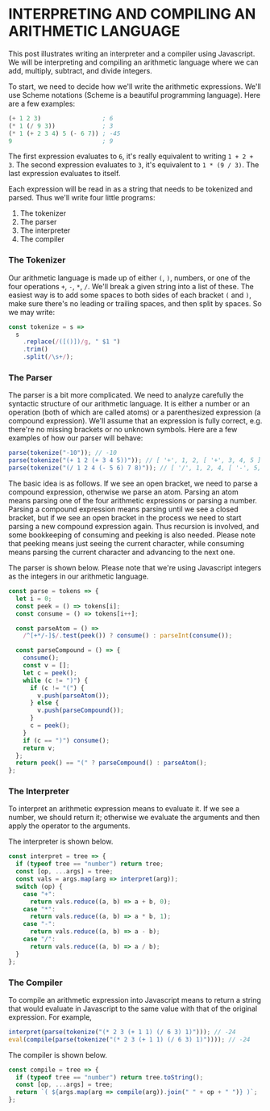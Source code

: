 # INTERPRETING AND COMPILING AN ARITHMETIC LANGUAGE

This post illustrates writing an interpreter and a compiler using
Javascript. We will be interpreting and compiling an arithmetic
language where we can add, multiply, subtract, and divide
integers.

To start, we need to decide how we'll write the arithmetic expressions.
We'll use Scheme notations (Scheme is a beautiful programming language).
Here are a few examples:

```scheme
(+ 1 2 3)                 ; 6
(* 1 (/ 9 3))             ; 3
(* 1 (+ 2 3 4) 5 (- 6 7)) ; -45
9                         ; 9
```

The first expression evaluates to `6`, it's really equivalent
to writing `1 + 2 + 3`. The second expression evaluates to
`3`, it's equivalent to `1 * (9 / 3)`. The last expression
evaluates to itself.

Each expression will be read in as a string that needs to be
tokenized and parsed. Thus we'll write four little programs:

1. The tokenizer
2. The parser
3. The interpreter
4. The compiler

### The Tokenizer

Our arithmetic language is made up of either `(`, `)`, numbers, or
one of the four operations `+`, `-`, `*`, `/`. We'll break a given
string into a list of these. The easiest way is to add some spaces
to both sides of each bracket `(` and `)`, make sure there's no
leading or trailing spaces, and then split by spaces. So we may
write:

```javascript
const tokenize = s =>
  s
    .replace(/([()])/g, " $1 ")
    .trim()
    .split(/\s+/);
```

### The Parser

The parser is a bit more complicated. We need to analyze carefully
the syntactic structure of our arithmetic language. It is either a
number or an operation (both of which are called atoms) or a
parenthesized expression (a compound expression).
We'll assume that an expression is fully correct, e.g. there're no
missing brackets or no unknown
symbols. Here are a few examples of how our parser will behave:

```javascript
parse(tokenize("-10")); // -10
parse(tokenize("(+ 1 2 (+ 3 4 5))")); // [ '+', 1, 2, [ '+', 3, 4, 5 ] ]
parse(tokenize("(/ 1 2 4 (- 5 6) 7 8)")); // [ '/', 1, 2, 4, [ '-', 5, 6 ], 7, 8 ]
```

The basic idea is as follows. If we see an open bracket, we need to parse
a compound expression, otherwise we parse an atom. Parsing an atom means
parsing one of the four arithmetic expressions or parsing a number.
Parsing a compound expression means parsing until we see a closed bracket, but
if we see an open bracket in the process we need to start parsing a new
compound expression again. Thus recursion is involved, and some bookkeeping
of consuming and peeking is also needed. Please note that peeking means
just seeing the current character, while consuming means parsing the current
character and advancing to the next one.

The parser is shown below. Please note that we're using Javascript integers as
the integers in our arithmetic language.

```javascript
const parse = tokens => {
  let i = 0;
  const peek = () => tokens[i];
  const consume = () => tokens[i++];

  const parseAtom = () =>
    /^[+*/-]$/.test(peek()) ? consume() : parseInt(consume());

  const parseCompound = () => {
    consume();
    const v = [];
    let c = peek();
    while (c != ")") {
      if (c != "(") {
        v.push(parseAtom());
      } else {
        v.push(parseCompound());
      }
      c = peek();
    }
    if (c == ")") consume();
    return v;
  };
  return peek() == "(" ? parseCompound() : parseAtom();
};
```

### The Interpreter

To interpret an arithmetic expression means to evaluate it. If we
see a number, we should return it; otherwise we evaluate the arguments
and then apply the operator to the arguments.

The interpreter is shown below.

```javascript
const interpret = tree => {
  if (typeof tree == "number") return tree;
  const [op, ...args] = tree;
  const vals = args.map(arg => interpret(arg));
  switch (op) {
    case "+":
      return vals.reduce((a, b) => a + b, 0);
    case "*":
      return vals.reduce((a, b) => a * b, 1);
    case "-":
      return vals.reduce((a, b) => a - b);
    case "/":
      return vals.reduce((a, b) => a / b);
  }
};
```

### The Compiler

To compile an arithmetic expression into Javascript means to return
a string that would evaluate in Javascript to the same value with that
of the original expression. For example,

```javascript
interpret(parse(tokenize("(* 2 3 (+ 1 1) (/ 6 3) 1)"))); // -24
eval(compile(parse(tokenize("(* 2 3 (+ 1 1) (/ 6 3) 1)")))); // -24
```

The compiler is shown below.

```javascript
const compile = tree => {
  if (typeof tree == "number") return tree.toString();
  const [op, ...args] = tree;
  return `( ${args.map(arg => compile(arg)).join(" " + op + " ")} )`;
};
```
